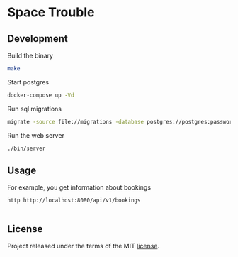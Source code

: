 # Space Trouble

## Development

Build the binary

```sh
make
```

Start postgres

```sh
docker-compose up -Vd
```

Run sql migrations

```sh
migrate -source file://migrations -database postgres://postgres:password@127.0.0.1:5432/space_trouble\?sslmode=disable up
```

Run the web server

```sh
./bin/server
```

## Usage

For example, you get information about bookings

```sh
http http://localhost:8080/api/v1/bookings
```

```json

```

## License

Project released under the terms of the MIT [license](./LICENSE).
